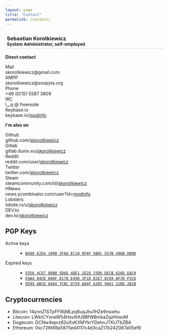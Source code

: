 ```yaml
---
layout: page
title: "Contact"
permalink: /contact/
---
```


<h3 style="border-bottom: 2px solid #e8e8e8;padding: 5px;">Sebastian Korotkiewicz<br /><small>System Administrator, self-employed</small></h3>

<strong>Direct contact</strong>

  <div class="row">
    <div class="col-sm-1">Mail</div>
    <div class="col-sm-10">
        skorotkiewicz@gmail.com
    </div>
  </div>

  <div class="row">
    <div class="col-sm-1">XMPP</div>
    <div class="col-sm-10">
        skorotkiewicz@snopyta.org
    </div>
  </div>

  <div class="row">
    <div class="col-sm-1">Phone</div>
    <div class="col-sm-10">
        +49 (0)151 5587 3809
    </div>
  </div>

  <!-- <div class="row">
    <div class="col-sm-1">Skype</div>
    <div class="col-sm-10">
        skorotkiewicz
    </div>
  </div> -->

  <div class="row">
    <div class="col-sm-1">IRC</div>
    <div class="col-sm-10">
        l__q @ freenode
    </div>
  </div>

  <!-- <div class="row">
    <div class="col-sm-1">Bitmessage</div>
    <div class="col-sm-10">
        BM-2D8rUS9FQVWZNKVfU4o2Ydoj6CiVDkJVZN
    </div>
  </div> -->

  <div class="row">
    <div class="col-sm-1">Keybase.io</div>
    <div class="col-sm-10">
        keybase.io/<a href="https://keybase.io/modinfo/">modinfo</a>
    </div>
  </div>

<div class="imAlsoOn">

<strong>I'm also on</strong>

  <div class="row">
    <div class="col-sm-1">Github</div>
    <div class="col-sm-10">
        github.com/<a href="https://github.com/skorotkiewicz">skorotkiewicz</a>
    </div>
  </div>

  <div class="row">
    <div class="col-sm-1">Gitlab</div>
    <div class="col-sm-10">
        gitlab.itunix.eu/<a href="https://gitlab.itunix.eu/skorotkiewicz">skorotkiewicz</a>
    </div>
  </div>

  <div class="row">
    <div class="col-sm-1">Reddit</div>
    <div class="col-sm-10">
        reddit.com/user/<a href="https://reddit.com/user/skorotkiewicz">skorotkiewicz</a>
    </div>
  </div>

  <div class="row">
    <div class="col-sm-1">Twitter</div>
    <div class="col-sm-10">
        twitter.com/<a href="https://twitter.com/skorotkiewicz">skorotkiewicz</a>
    </div>
  </div>

  <!-- <div class="row">
    <div class="col-sm-1">Facebook</div>
    <div class="col-sm-10">
        facebook.com/<a href="https://facebook.com/skorotkiewicz">skorotkiewicz</a>
    </div>
  </div>

   <div class="row">
    <div class="col-sm-1">Coinbase</div>
    <div class="col-sm-10">
        coinbase.com/<a href="https://coinbase.com/modinfo">modinfo</a>
    </div>
  </div> -->

  <div class="row">
    <div class="col-sm-1">Steam</div>
    <div class="col-sm-10">
        steamcommunity.com/id/<a href="http://steamcommunity.com/id/skorotkiewicz">skorotkiewicz</a>
    </div>
  </div>

  <div class="row">
    <div class="col-sm-1">HNews</div>
    <div class="col-sm-10">
        news.ycombinator.com/user?id=<a href="https://news.ycombinator.com/user?id=modinfo">modinfo</a>
    </div>
  </div>

  <div class="row">
    <div class="col-sm-1">Lobsters</div>
    <div class="col-sm-10">
        lobste.rs/u/<a href="https://lobste.rs/u/skorotkiewicz">skorotkiewicz</a>
    </div>
  </div>

  <div class="row">
    <div class="col-sm-1">DEV.to</div>
    <div class="col-sm-10">
        dev.to/<a href="https://dev.to/skorotkiewicz">skorotkiewicz</a>
    </div>
  </div>

</div>

<h2>PGP Keys</h2>
<dl>
<dt>Active keys</dt>
<dd>
<ul>
<li><a href="http://keys.itunix.eu/pks/lookup?op=vindex&amp;fingerprint=on&amp;search=0x5BDC557B496BDB0D"><code>B498 E2E4 1090 2F8A EC10 8F4F 5BDC 557B 496B DB0D</code></a></li>
</ul>
</dd>
<dt>Expired keys</dt>
<dd>
<ul>
<li><a href="http://keys.itunix.eu/pks/lookup?op=get&amp;search=0x33D6DECB626DEAC0"><code>E556 4C67 88B0 5D6E 4DE1 2E2D 33D6 DECB 626D EAC0</code></a></li>
<li><a href="#" target="_blank" rel="noopener"><code>E9A4 04CD 846F 8178 E498 3F1D 82E7 8C69 AF39 F5C6</code></a></li>
<li><a href="http://keys.itunix.eu/pks/lookup?op=get&amp;search=0xA3D5906151B82B1B" target="_blank" rel="noopener"><code>ED99 ABCD 8484 7CBC D759 A84F A3D5 9061 51B8 2B1B</code></a></li>
</ul>
</dd>
</dl>
<h2>Cryptocurrencies</h2>
<ul>
<li>Bitcoin: 14ynnZ1STpFFWjMLpq6uqJhu1HZe9nswhu</li>
<li>Litecoin: LWktCYxneW54HovtHU9BfWBmkaZqzHiwoM</li>
<li>Dogecoin: DCNw4eprz62oXxKXMYkrYDehnJTKUTbZBA</li>
<li>Ethereum: 0xc726f49a5875ed4117c4d3ca217b242087a05ef9</li>
</ul>